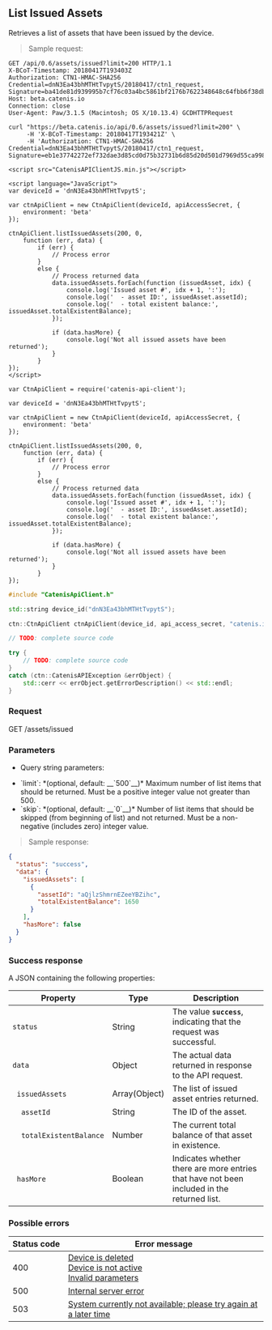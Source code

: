 ## List Issued Assets

Retrieves a list of assets that have been issued by the device.

> Sample request:

```http--raw
GET /api/0.6/assets/issued?limit=200 HTTP/1.1
X-BCoT-Timestamp: 20180417T193403Z
Authorization: CTN1-HMAC-SHA256 Credential=dnN3Ea43bhMTHtTvpytS/20180417/ctn1_request, Signature=ba41de81d939995b7cf76c03a4bc5861bf2176b7622348648c64fbb6f38dbc3a
Host: beta.catenis.io
Connection: close
User-Agent: Paw/3.1.5 (Macintosh; OS X/10.13.4) GCDHTTPRequest
```

```shell
curl "https://beta.catenis.io/api/0.6/assets/issued?limit=200" \
     -H 'X-BCoT-Timestamp: 20180417T193421Z' \
     -H 'Authorization: CTN1-HMAC-SHA256 Credential=dnN3Ea43bhMTHtTvpytS/20180417/ctn1_request, Signature=eb1e37742272ef732dae3d85cd0d75b32731b6d85d20d501d7969d55ca998849'
```

```html--javascript
<script src="CatenisAPIClientJS.min.js"></script>

<script language="JavaScript">
var deviceId = 'dnN3Ea43bhMTHtTvpytS';

var ctnApiClient = new CtnApiClient(deviceId, apiAccessSecret, {
    environment: 'beta'
});

ctnApiClient.listIssuedAssets(200, 0,
    function (err, data) {
        if (err) {
            // Process error
        }
        else {
            // Process returned data
            data.issuedAssets.forEach(function (issuedAsset, idx) {
                console.log('Issued asset #', idx + 1, ':');
                console.log('  - asset ID:', issuedAsset.assetId);
                console.log('  - total existent balance:', issuedAsset.totalExistentBalance);
            });

            if (data.hasMore) {
                console.log('Not all issued assets have been returned');
            }
        }
});
</script>
```

```javascript--node
var CtnApiClient = require('catenis-api-client');

var deviceId = 'dnN3Ea43bhMTHtTvpytS';

var ctnApiClient = new CtnApiClient(deviceId, apiAccessSecret, {
    environment: 'beta'
});

ctnApiClient.listIssuedAssets(200, 0,
    function (err, data) {
        if (err) {
            // Process error
        }
        else {
            // Process returned data
            data.issuedAssets.forEach(function (issuedAsset, idx) {
                console.log('Issued asset #', idx + 1, ':');
                console.log('  - asset ID:', issuedAsset.assetId);
                console.log('  - total existent balance:', issuedAsset.totalExistentBalance);
            });

            if (data.hasMore) {
                console.log('Not all issued assets have been returned');
            }
        }
});
```

```cpp
#include "CatenisApiClient.h"

std::string device_id("dnN3Ea43bhMTHtTvpytS");

ctn::CtnApiClient ctnApiClient(device_id, api_access_secret, "catenis.io", "", "beta");

// TODO: complete source code

try {
    // TODO: complete source code
}
catch (ctn::CatenisAPIException &errObject) {
    std::cerr << errObject.getErrorDescription() << std::endl;
}
```

### Request

GET /assets/issued

### Parameters

<!-- Note: we are not using the native markdown list feature for the second level items because the generated
        HTML has no space to the following first level item -->
- Query string parameters:
<ul class="parameterList">
  <li>`limit`: *(optional, default: __`500`__)* Maximum number of list items that should be returned. Must be a positive integer value not greater than 500.</li>
  <li>`skip`: *(optional, default: __`0`__)* Number of list items that should be skipped (from beginning of list) and not returned. Must be a non-negative (includes zero) integer value.</li>
</ul>

> Sample response:

```json
{
  "status": "success",
  "data": {
    "issuedAssets": [
      {
        "assetId": "aQjlzShmrnEZeeYBZihc",
        "totalExistentBalance": 1650
      }
    ],
    "hasMore": false
  }
}
```

### Success response

A JSON containing the following properties:

| Property | Type | Description |
| -------- | ---- | ----------- |
| `status` | String | The value **`success`**, indicating that the request was successful. |
| `data` | Object | The actual data returned in response to the API request. |
| &nbsp;&nbsp;`issuedAssets` | Array(Object) | The list of issued asset entries returned.  |
| &nbsp;&nbsp;&nbsp;&nbsp;`assetId` | String | The ID of the asset. |
| &nbsp;&nbsp;&nbsp;&nbsp;`totalExistentBalance` | Number | The current total balance of that asset in existence. |
| &nbsp;&nbsp;`hasMore` | Boolean | Indicates whether there are more entries that have not been included in the returned list. |

### Possible errors

| Status&nbsp;code | Error&nbsp;message |
| ----------- | ------------- |
| 400 | <a href="#error_msg_80">Device is deleted<br><a href="#error_msg_90">Device is not active<br><a href="#error_msg_130">Invalid parameters |
| 500 | <a href="#error_msg_100">Internal server error |
| 503 | <a href="#error_msg_220">System currently not available; please try again at a later time |
